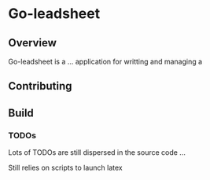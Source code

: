 # Go-leadsheet

## Overview
Go-leadsheet is a ... application for writting and managing a 

## Contributing

## Build


### TODOs
Lots of TODOs are still dispersed in the source code
...

Still relies on scripts to launch latex


